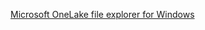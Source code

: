 [Microsoft OneLake file explorer for Windows](https://www.microsoft.com/en-us/download/details.aspx?id=105222)